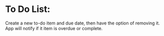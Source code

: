 # To Do List:

Create a new to-do item and due date, then have the option of removing it. App will notify if it item is overdue or complete.
